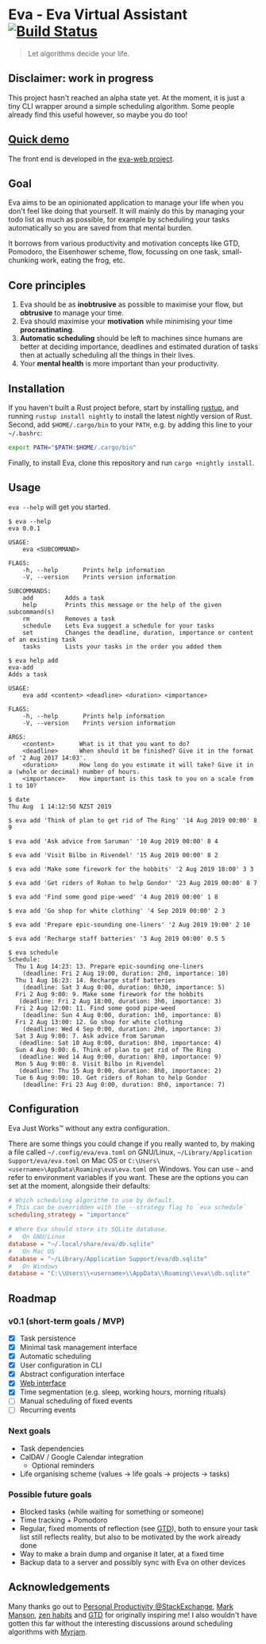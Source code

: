 # Eva - Eva Virtual Assistant  [![Build Status](https://travis-ci.org/Procrat/eva.svg?branch=master)](https://travis-ci.org/Procrat/eva)

> Let algorithms decide your life.


## Disclaimer: work in progress

This project hasn't reached an alpha state yet. At the moment, it is just a tiny
CLI wrapper around a simple scheduling algorithm. Some people already find this
useful however, so maybe you do too!


## [Quick demo](https://procrat.github.io/eva-web)

The front end is developed in the [eva-web
project](https://github.com/Procrat/eva-web).


## Goal

Eva aims to be an opinionated application to manage your life when you don't
feel like doing that yourself. It will mainly do this by managing your todo list
as much as possible, for example by scheduling your tasks automatically so you
are saved from that mental burden.

It borrows from various productivity and motivation concepts like GTD, Pomodoro,
the Eisenhower scheme, flow, focussing on one task, small-chunking work, eating
the frog, etc.


## Core principles

1. Eva should be as **inobtrusive** as possible to maximise your flow, but
   **obtrusive** to manage your time.
2. Eva should maximise your **motivation** while minimising your time
   **procrastinating**.
3. **Automatic scheduling** should be left to machines since humans are better at
   deciding importance, deadlines and estimated duration of tasks then at
   actually scheduling all the things in their lives.
4. Your **mental health** is more important than your productivity.


## Installation

If you haven't built a Rust project before, start by installing
[rustup](https://www.rustup.rs), and running `rustup install nightly` to install
the latest nightly version of Rust. Second, add `$HOME/.cargo/bin` to your
`PATH`, e.g. by adding this line to your `~/.bashrc`:
```sh
export PATH="$PATH:$HOME/.cargo/bin"
```

Finally, to install Eva, clone this repository and run `cargo +nightly install`.


## Usage

`eva --help` will get you started.

```
$ eva --help
eva 0.0.1

USAGE:
    eva <SUBCOMMAND>

FLAGS:
    -h, --help       Prints help information
    -V, --version    Prints version information

SUBCOMMANDS:
    add         Adds a task
    help        Prints this message or the help of the given subcommand(s)
    rm          Removes a task
    schedule    Lets Eva suggest a schedule for your tasks
    set         Changes the deadline, duration, importance or content of an existing task
    tasks       Lists your tasks in the order you added them
```

```
$ eva help add
eva-add
Adds a task

USAGE:
    eva add <content> <deadline> <duration> <importance>

FLAGS:
    -h, --help       Prints help information
    -V, --version    Prints version information

ARGS:
    <content>       What is it that you want to do?
    <deadline>      When should it be finished? Give it in the format of '2 Aug 2017 14:03'.
    <duration>      How long do you estimate it will take? Give it in a (whole or decimal) number of hours.
    <importance>    How important is this task to you on a scale from 1 to 10?
```

```
$ date
Thu Aug  1 14:12:50 NZST 2019

$ eva add 'Think of plan to get rid of The Ring' '14 Aug 2019 00:00' 8 9

$ eva add 'Ask advice from Saruman' '10 Aug 2019 00:00' 8 4

$ eva add 'Visit Bilbo in Rivendel' '15 Aug 2019 00:00' 8 2

$ eva add 'Make some firework for the hobbits' '2 Aug 2019 18:00' 3 3

$ eva add 'Get riders of Rohan to help Gondor' '23 Aug 2019 00:00' 8 7

$ eva add 'Find some good pipe-weed' '4 Aug 2019 00:00' 1 8

$ eva add 'Go shop for white clothing' '4 Sep 2019 00:00' 2 3

$ eva add 'Prepare epic-sounding one-liners' '2 Aug 2019 19:00' 2 10

$ eva add 'Recharge staff batteries' '3 Aug 2019 00:00' 0.5 5

$ eva schedule
Schedule:
  Thu 1 Aug 14:23: 13. Prepare epic-sounding one-liners
    (deadline: Fri 2 Aug 19:00, duration: 2h0, importance: 10)
  Thu 1 Aug 16:23: 14. Recharge staff batteries
    (deadline: Sat 3 Aug 0:00, duration: 0h30, importance: 5)
  Fri 2 Aug 9:00: 9. Make some firework for the hobbits
   (deadline: Fri 2 Aug 18:00, duration: 3h0, importance: 3)
  Fri 2 Aug 12:00: 11. Find some good pipe-weed
    (deadline: Sun 4 Aug 0:00, duration: 1h0, importance: 8)
  Fri 2 Aug 13:00: 12. Go shop for white clothing
    (deadline: Wed 4 Sep 0:00, duration: 2h0, importance: 3)
  Sat 3 Aug 9:00: 7. Ask advice from Saruman
   (deadline: Sat 10 Aug 0:00, duration: 8h0, importance: 4)
  Sun 4 Aug 9:00: 6. Think of plan to get rid of The Ring
   (deadline: Wed 14 Aug 0:00, duration: 8h0, importance: 9)
  Mon 5 Aug 9:00: 8. Visit Bilbo in Rivendel
   (deadline: Thu 15 Aug 0:00, duration: 8h0, importance: 2)
  Tue 6 Aug 9:00: 10. Get riders of Rohan to help Gondor
    (deadline: Fri 23 Aug 0:00, duration: 8h0, importance: 7)
```


## Configuration

Eva Just Works™ without any extra configuration.

There are some things you could change if you really wanted to, by making a file
called `~/.config/eva/eva.toml` on GNU/Linux, `~/Library/Application
Support/eva/eva.toml` on Mac OS or
`C:\Users\<username>\AppData\Roaming\eva\eva.toml` on Windows. You can use
`~` and refer to environment variables if you want. These are the options you
can set at the moment, alongside their defaults:

```toml
# Which scheduling algorithm to use by default.
# This can be overridden with the --strategy flag to `eva schedule`
scheduling_strategy = "importance"

# Where Eva should store its SQLite database.
#   On GNU/Linux
database = "~/.local/share/eva/db.sqlite"
#   On Mac OS
database = "~/Library/Application Support/eva/db.sqlite"
#   On Windows
database = "C:\\Users\\<username>\\AppData\\Roaming\\eva\\db.sqlite"
```


## Roadmap

### v0.1 (short-term goals / MVP)

- [x] Task persistence
- [x] Minimal task management interface
- [x] Automatic scheduling
- [x] User configuration in CLI
- [x] Abstract configuration interface
- [x] [Web interface](https://github.com/Procrat/eva-web)
- [x] Time segmentation (e.g. sleep, working hours, morning rituals)
- [ ] Manual scheduling of fixed events
- [ ] Recurring events

### Next goals

- Task dependencies
- CalDAV / Google Calendar integration
  - Optional reminders
- Life organising scheme (values → life goals → projects → tasks)

### Possible future goals

- Blocked tasks (while waiting for something or someone)
- Time tracking + Pomodoro
- Regular, fixed moments of reflection (see [GTD](https://gettingthingsdone.com/what-is-gtd/)), both to ensure your task list still reflects reality, but also to be motivated by the work already done
- Way to make a brain dump and organise it later, at a fixed time
- Backup data to a server and possibly sync with Eva on other devices


## Acknowledgements

Many thanks go out to [Personal Productivity
@StackExchange](http://productivity.stackexchange.com), [Mark
Manson](https://markmanson.net), [zen habits](http://zenhabits.net) and
[GTD](http://gettingthingsdone.com) for originally inspiring me! I also wouldn't
have gotten this far without the interesting discussions around scheduling
algorithms with [Myrjam](https://twitter.com/Myrjamvdv).
